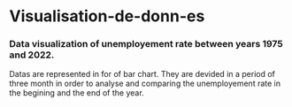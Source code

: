 # Visualisation-de-donn-es
### Data visualization of unemployement rate between years 1975 and 2022.
Datas are represented in for of bar chart.
They are devided in a period of three month in order to analyse and comparing the unemployement rate in the begining and the end of the year.
